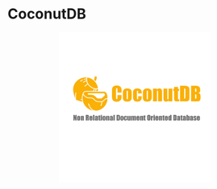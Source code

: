 # CoconutDB

<center><img src="./assest/CoconutDBnobg.png" alt="Alt text" width="auto" height="300"></center>

